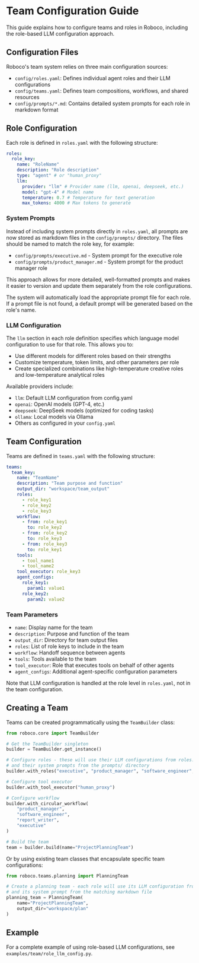 # Team Configuration Guide

This guide explains how to configure teams and roles in Roboco, including the role-based LLM configuration approach.

## Configuration Files

Roboco's team system relies on three main configuration sources:

- `config/roles.yaml`: Defines individual agent roles and their LLM configurations
- `config/teams.yaml`: Defines team compositions, workflows, and shared resources
- `config/prompts/*.md`: Contains detailed system prompts for each role in markdown format

## Role Configuration

Each role is defined in `roles.yaml` with the following structure:

```yaml
roles:
  role_key:
    name: "RoleName"
    description: "Role description"
    type: "agent" # or "human_proxy"
    llm:
      provider: "llm" # Provider name (llm, openai, deepseek, etc.)
      model: "gpt-4" # Model name
      temperature: 0.7 # Temperature for text generation
      max_tokens: 4000 # Max tokens to generate
```

### System Prompts

Instead of including system prompts directly in `roles.yaml`, all prompts are now stored as markdown files in the `config/prompts/` directory. The files should be named to match the role key, for example:

- `config/prompts/executive.md` - System prompt for the executive role
- `config/prompts/product_manager.md` - System prompt for the product manager role

This approach allows for more detailed, well-formatted prompts and makes it easier to version and update them separately from the role configurations.

The system will automatically load the appropriate prompt file for each role. If a prompt file is not found, a default prompt will be generated based on the role's name.

### LLM Configuration

The `llm` section in each role definition specifies which language model configuration to use for that role. This allows you to:

- Use different models for different roles based on their strengths
- Customize temperature, token limits, and other parameters per role
- Create specialized combinations like high-temperature creative roles and low-temperature analytical roles

Available providers include:

- `llm`: Default LLM configuration from config.yaml
- `openai`: OpenAI models (GPT-4, etc.)
- `deepseek`: DeepSeek models (optimized for coding tasks)
- `ollama`: Local models via Ollama
- Others as configured in your `config.yaml`

## Team Configuration

Teams are defined in `teams.yaml` with the following structure:

```yaml
teams:
  team_key:
    name: "TeamName"
    description: "Team purpose and function"
    output_dir: "workspace/team_output"
    roles:
      - role_key1
      - role_key2
      - role_key3
    workflow:
      - from: role_key1
        to: role_key2
      - from: role_key2
        to: role_key3
      - from: role_key3
        to: role_key1
    tools:
      - tool_name1
      - tool_name2
    tool_executor: role_key3
    agent_configs:
      role_key1:
        param1: value1
      role_key2:
        param2: value2
```

### Team Parameters

- `name`: Display name for the team
- `description`: Purpose and function of the team
- `output_dir`: Directory for team output files
- `roles`: List of role keys to include in the team
- `workflow`: Handoff sequence between agents
- `tools`: Tools available to the team
- `tool_executor`: Role that executes tools on behalf of other agents
- `agent_configs`: Additional agent-specific configuration parameters

Note that LLM configuration is handled at the role level in `roles.yaml`, not in the team configuration.

## Creating a Team

Teams can be created programmatically using the `TeamBuilder` class:

```python
from roboco.core import TeamBuilder

# Get the TeamBuilder singleton
builder = TeamBuilder.get_instance()

# Configure roles - these will use their LLM configurations from roles.yaml
# and their system prompts from the prompts/ directory
builder.with_roles("executive", "product_manager", "software_engineer", "report_writer")

# Configure tool executor
builder.with_tool_executor("human_proxy")

# Configure workflow
builder.with_circular_workflow(
    "product_manager",
    "software_engineer",
    "report_writer",
    "executive"
)

# Build the team
team = builder.build(name="ProjectPlanningTeam")
```

Or by using existing team classes that encapsulate specific team configurations:

```python
from roboco.teams.planning import PlanningTeam

# Create a planning team - each role will use its LLM configuration from roles.yaml
# and its system prompt from the matching markdown file
planning_team = PlanningTeam(
    name="ProjectPlanningTeam",
    output_dir="workspace/plan"
)
```

## Example

For a complete example of using role-based LLM configurations, see `examples/team/role_llm_config.py`.
